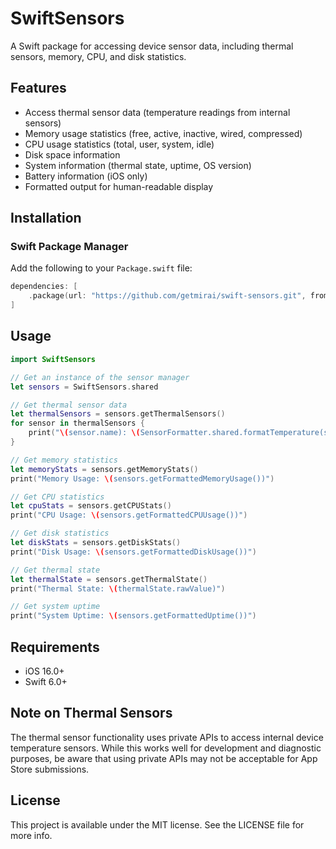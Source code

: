 # SwiftSensors

A Swift package for accessing device sensor data, including thermal sensors, memory, CPU, and disk statistics.

## Features

- Access thermal sensor data (temperature readings from internal sensors)
- Memory usage statistics (free, active, inactive, wired, compressed)
- CPU usage statistics (total, user, system, idle)
- Disk space information
- System information (thermal state, uptime, OS version)
- Battery information (iOS only)
- Formatted output for human-readable display

## Installation

### Swift Package Manager

Add the following to your `Package.swift` file:

```swift
dependencies: [
    .package(url: "https://github.com/getmirai/swift-sensors.git", from: "0.0.1")
]
```

## Usage

```swift
import SwiftSensors

// Get an instance of the sensor manager
let sensors = SwiftSensors.shared

// Get thermal sensor data
let thermalSensors = sensors.getThermalSensors()
for sensor in thermalSensors {
    print("\(sensor.name): \(SensorFormatter.shared.formatTemperature(sensor.temperature))")
}

// Get memory statistics
let memoryStats = sensors.getMemoryStats()
print("Memory Usage: \(sensors.getFormattedMemoryUsage())")

// Get CPU statistics
let cpuStats = sensors.getCPUStats()
print("CPU Usage: \(sensors.getFormattedCPUUsage())")

// Get disk statistics
let diskStats = sensors.getDiskStats()
print("Disk Usage: \(sensors.getFormattedDiskUsage())")

// Get thermal state
let thermalState = sensors.getThermalState()
print("Thermal State: \(thermalState.rawValue)")

// Get system uptime
print("System Uptime: \(sensors.getFormattedUptime())")
```

## Requirements

- iOS 16.0+
- Swift 6.0+

## Note on Thermal Sensors

The thermal sensor functionality uses private APIs to access internal device temperature sensors. While this works well for development and diagnostic purposes, be aware that using private APIs may not be acceptable for App Store submissions.

## License

This project is available under the MIT license. See the LICENSE file for more info.
